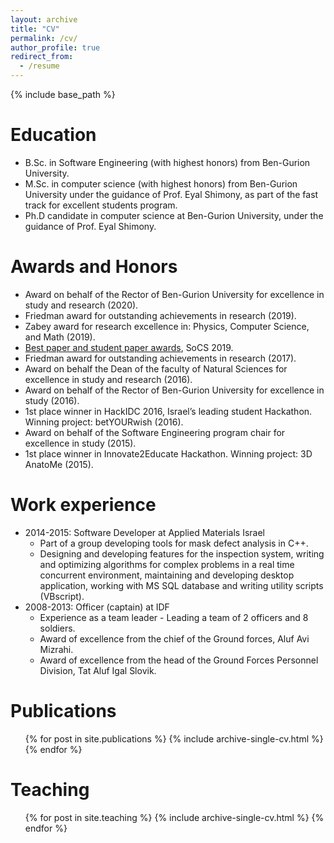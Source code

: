 ```yaml
---
layout: archive
title: "CV"
permalink: /cv/
author_profile: true
redirect_from:
  - /resume
---
```


{% include base_path %}

Education
======
* B.Sc. in Software Engineering (with highest honors) from Ben-Gurion University.
* M.Sc. in computer science (with highest honors) from Ben-Gurion University under the guidance of Prof. Eyal Shimony, as part of the fast track for excellent students program.
* Ph.D candidate in computer science at Ben-Gurion University, under the guidance of Prof. Eyal Shimony.

Awards and Honors
=====
* Award on behalf of the Rector of Ben-Gurion University for excellence in study and research (2020).
*	Friedman award for outstanding achievements in research (2019).
* Zabey award for research excellence in: Physics, Computer Science, and Math (2019).
* [Best paper and student paper awards](/publication/Improving-Bidirectional-Heuristic-Search-by-Bounds-Propagation), SoCS 2019.
*	Friedman award for outstanding achievements in research (2017).
*	Award on behalf the Dean of the faculty of Natural Sciences for excellence in study and research (2016).
*	Award on behalf of the Rector of Ben-Gurion University for excellence in study (2016).
*	1st place winner in HackIDC 2016, Israel’s leading student Hackathon. Winning project: betYOURwish (2016).
*	Award on behalf of the Software Engineering program chair for excellence in study (2015).
*	1st place winner in Innovate2Educate Hackathon. Winning project:  3D AnatoMe (2015).


Work experience
======
* 2014-2015: Software Developer at Applied Materials Israel
  * Part of a group developing tools for mask defect analysis in C++.
  * Designing and developing features for the inspection system, writing and optimizing algorithms for complex problems in a real time concurrent environment, maintaining and developing desktop application, working with MS SQL database and writing utility scripts (VBscript).
* 2008-2013: Officer (captain) at IDF
  *	Experience as a team leader - Leading a team of 2 officers and 8 soldiers. 
  *	Award of excellence from the chief of the Ground forces, Aluf Avi Mizrahi.
  *	Award of excellence from the head of the Ground Forces Personnel Division, Tat Aluf Igal Slovik.

  

Publications
======
  <ul>{% for post in site.publications %}
    {% include archive-single-cv.html %}
  {% endfor %}</ul>
  
  
Teaching
======
  <ul>{% for post in site.teaching %}
    {% include archive-single-cv.html %}
  {% endfor %}</ul>

